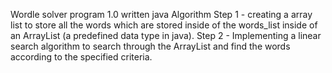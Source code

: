 Wordle solver program 1.0
written java
Algorithm
Step 1 - creating a array list to store all the words which are stored inside of the words_list inside of an ArrayList (a predefined data type in java).
Step 2 - Implementing a linear search algorithm to search through the ArrayList and find the words according to the specified criteria.
